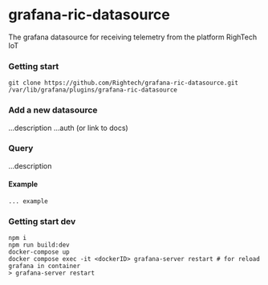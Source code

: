 # grafana-ric-datasource

The grafana datasource for receiving telemetry from the platform RighTech IoT

### Getting start

```
git clone https://github.com/Rightech/grafana-ric-datasource.git /var/lib/grafana/plugins/grafana-ric-datasource
```

### Add a new datasource

...description
...auth (or link to docs)

### Query

...description

#### Example

```
... example
```

### Getting start dev

```
npm i
npm run build:dev
docker-compose up
docker compose exec -it <dockerID> grafana-server restart # for reload grafana in container
> grafana-server restart
```
